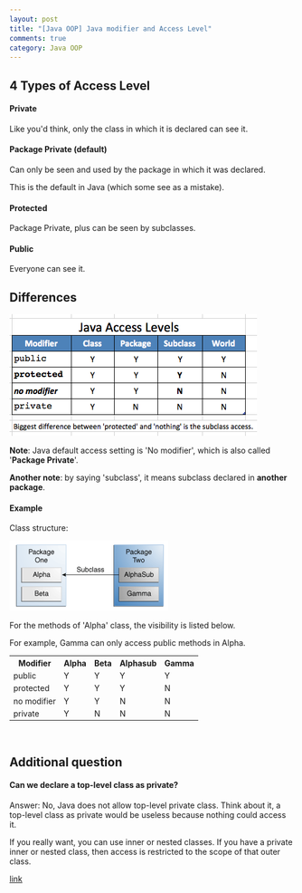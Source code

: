 ```yaml
---
layout: post
title: "[Java OOP] Java modifier and Access Level"
comments: true
category: Java OOP
---
```


## 4 Types of Access Level

#### Private

Like you'd think, only the class in which it is declared can see it.

#### Package Private (default)

Can only be seen and used by the package in which it was declared.

This is the default in Java (which some see as a mistake).

#### Protected

Package Private, plus can be seen by subclasses.

#### Public

Everyone can see it.

## Differences

![](/images/java-access-level-table.png)

**Note**: Java default access setting is 'No modifier', which is also called '**Package Private**'.

**Another note**: by saying 'subclass', it means subclass declared in **another package**.

#### Example

Class structure:

![](/images/java-classes-access-level.gif)

For the methods of 'Alpha' class, the visibility is listed below.

For example, Gamma can only access public methods in Alpha.

<table class="tg">
  <tr>
    <th class="tg-031e">Modifier</th>
    <th class="tg-031e">Alpha</th>
    <th class="tg-031e">Beta</th>
    <th class="tg-031e">Alphasub</th>
    <th class="tg-031e">Gamma</th>
  </tr>
  <tr>
    <td class="tg-031e">public</td>
    <td class="tg-031e">Y</td>
    <td class="tg-031e">Y</td>
    <td class="tg-031e">Y</td>
    <td class="tg-031e">Y</td>
  </tr>
  <tr>
    <td class="tg-031e">protected</td>
    <td class="tg-031e">Y</td>
    <td class="tg-031e">Y</td>
    <td class="tg-031e">Y</td>
    <td class="tg-031e">N</td>
  </tr>
  <tr>
    <td class="tg-031e">no modifier</td>
    <td class="tg-031e">Y</td>
    <td class="tg-031e">Y</td>
    <td class="tg-031e">N</td>
    <td class="tg-031e">N</td>
  </tr>
  <tr>
    <td class="tg-031e">private</td>
    <td class="tg-031e">Y</td>
    <td class="tg-031e">N</td>
    <td class="tg-031e">N</td>
    <td class="tg-031e">N</td>
  </tr>
</table>
<br />

## Additional question

#### Can we declare a top-level class as private?

Answer: No, Java does not allow top-level private class. Think about it, a top-level class as private would be useless because nothing could access it.

If you really want, you can use inner or nested classes. If you have a private inner or nested class, then access is restricted to the scope of that outer class.

[link](http://stackoverflow.com/questions/1913863/java-why-can-we-define-a-top-level-class-as-private)
